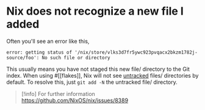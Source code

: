 
# Nix does not recognize a new file I added

Often you'll see an error like this,

```text
error: getting status of '/nix/store/vlks3d7fr5ywc923pvqacx2bkzm1782j-source/foo': No such file or directory
```

This usually means you have not staged this new file/ directory to the Git
index. When using #[[flakes]], Nix will not see [untracked] files/ directories by default. To resolve this, just `git add -N` the untracked file/ directory.

>[!info] For further information
> https://github.com/NixOS/nix/issues/8389

[untracked]: https://git-scm.com/book/en/v2/Git-Basics-Recording-Changes-to-the-Repository
